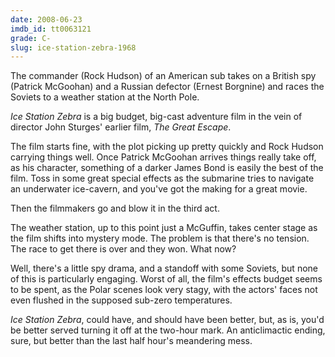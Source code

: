 ```yaml
---
date: 2008-06-23
imdb_id: tt0063121
grade: C-
slug: ice-station-zebra-1968
---
```


The commander (Rock Hudson) of an American sub takes on a British spy (Patrick McGoohan) and a Russian defector (Ernest Borgnine) and races the Soviets to a weather station at the North Pole.

_Ice Station Zebra_ is a big budget, big-cast adventure film in the vein of director John Sturges' earlier film, <span data-imdb-id="tt0057115">_The Great Escape_</span>.

The film starts fine, with the plot picking up pretty quickly and Rock Hudson carrying things well. Once Patrick McGoohan arrives things really take off, as his character, something of a darker James Bond is easily the best of the film. Toss in some great special effects as the submarine tries to navigate an underwater ice-cavern, and you've got the making for a great movie.

Then the filmmakers go and blow it in the third act.

The weather station, up to this point just a McGuffin, takes center stage as the film shifts into mystery mode. The problem is that there's no tension. The race to get there is over and they won. What now?

Well, there's a little spy drama, and a standoff with some Soviets, but none of this is particularly engaging. Worst of all, the film's effects budget seems to be spent, as the Polar scenes look very stagy, with the actors' faces not even flushed in the supposed sub-zero temperatures.

_Ice Station Zebra_, could have, and should have been better, but, as is, you'd be better served turning it off at the two-hour mark. An anticlimactic ending, sure, but better than the last half hour's meandering mess.
